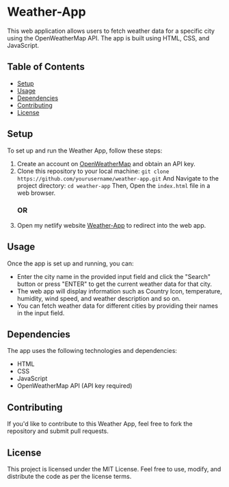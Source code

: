# Weather-App

This web application allows users to fetch weather data for a specific city using the OpenWeatherMap API. The app is built using HTML, CSS, and JavaScript.

## Table of Contents

- [Setup](#setup)
- [Usage](#usage)
- [Dependencies](#dependencies)
- [Contributing](#contributing)
- [License](#license)

## Setup

To set up and run the Weather App, follow these steps:

1. Create an account on [OpenWeatherMap](https://openweathermap.org/) and obtain an API key.
2. Clone this repository to your local machine: `git clone https://github.com/yourusername/weather-app.git`
   And Navigate to the project directory: `cd weather-app`
   Then, Open the `index.html` file in a web browser.
      ### OR
5. Open my netlify website [Weather-App](weather-app-city-tanisha-55.netlify.app) to redirect into the web app.

## Usage

Once the app is set up and running, you can:

- Enter the city name in the provided input field and click the "Search" button or press "ENTER" to get the current weather data for that city.
- The web app will display information such as Country Icon, temperature, humidity, wind speed, and weather description and so on.
- You can fetch weather data for different cities by providing their names in the input field.

## Dependencies

The app uses the following technologies and dependencies:

- HTML
- CSS
- JavaScript
- OpenWeatherMap API (API key required)

## Contributing

If you'd like to contribute to this Weather App, feel free to fork the repository and submit pull requests.

## License

This project is licensed under the MIT License. Feel free to use, modify, and distribute the code as per the license terms.

